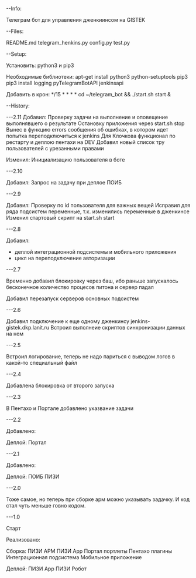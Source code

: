 --Info:

Телеграм бот для управления дженкиинсом на GISTEK

--Files:

README.md
telegram_henkins.py
config.py
test.py

--Setup:

Установить: python3 и pip3

Необходимые библиотеки:
apt-get install python3 python-setuptools pip3
pip3 install logging pyTelegramBotAPI jenkinsapi

Добавить в крон:
*/15 * * * * cd ~/telegram_bot && ./start.sh start &

--History:

---2.11
Добавил:
Проверку задачи на выполнение и оповещение выполнявшего о результате
Остановку приложения через start.sh stop
Вынес в функцию errors сообщения об ошибках, в котором идет попытка переподключиться к jenkins
Для Клочкова функционал по рестарту и деплою пентахи на DEV
Добавил новый список тру пользователей с урезанными правами

Изменил:
Инициализацию пользователя в боте

---2.10

Добавил:
Запрос на задачу при деплое ПОИБ

---2.9

Добавил:
Проверку по id пользователя для важных вещей
Исправил для ряда подсистем переменные, т.к. изменились переменные в дженкинсе
Изменил стартовый скрипт на start.sh start

---2.8

Добавил:
- деплой интеграционной подсистемы и мобильного приложения
- цикл на переподключение авторизации

---2.7

Временно добавил блокировку через баш, ибо раньше запускалось бесконечное количество процесов питона и сервер падал

Добавил перезапуск серверов основных подсистем

---2.6

Добавил подключение к еще одному дженкинсу jenkins-gistek.dkp.lanit.ru
Встроил выполнеие скриптов синхронизации данных на нем

---2.5

Встроил логирование, теперь не надо париться с выводом логов в какой-то специальный файл

---2.4

Добавлена блокировка от второго запуска

---2.3

В Пентахо и Портале добавлено указвание задачи

---2.2

Добавлено:

Деплой:
Портал

---2.1

Добавлено:

Деплой:
ПОИБ
ПИЗИ

---2.0

Тоже самое, но теперь при сборке арм можно указывать задачку. И код стал чуть меньше говно кодом.

---1.0

Старт

Реализовано:

Сборка:
ПИЗИ АРМ
ПИЗИ App
Портал портлеты
Пентахо плагины
Интеграционная подсистема
Мобильное приложение

Деплой:
ПИЗИ App
ПИЗИ Робот
